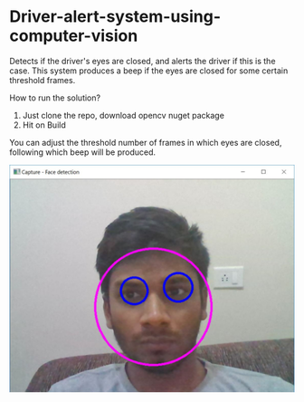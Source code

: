 # Driver-alert-system-using-computer-vision

Detects if the driver's eyes are closed, and alerts the driver if this is the case.
This system produces a beep if the eyes are closed for some certain threshold frames.

How to run the solution?
1) Just clone the repo, download opencv nuget package
2) Hit on Build

You can adjust the threshold number of frames in which eyes are closed, following which beep will be produced.

![alt text](https://github.com/raghavjajodia/Driver-alert-system-using-computer-vision/blob/master/data/detection.JPG
)
